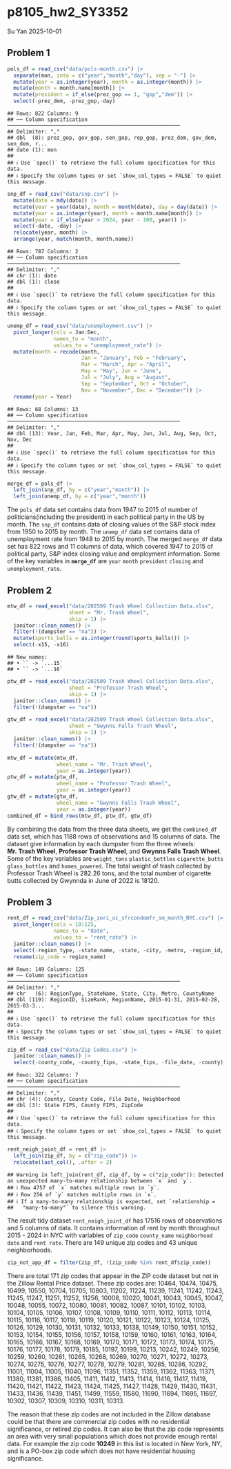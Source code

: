p8105_hw2_SY3352
================
Su Yan
2025-10-01

## Problem 1

``` r
pols_df = read_csv("data/pols-month.csv") |> 
  separate(mon, into = c("year","month","day"), sep = "-") |> 
  mutate(year = as.integer(year), month = as.integer(month)) |> 
  mutate(month = month.name[month]) |> 
  mutate(president = if_else(prez_gop == 1, "gop","dem")) |> 
  select(-prez_dem, -prez_gop,-day)
```

    ## Rows: 822 Columns: 9
    ## ── Column specification ────────────────────────────────────────────────────────
    ## Delimiter: ","
    ## dbl  (8): prez_gop, gov_gop, sen_gop, rep_gop, prez_dem, gov_dem, sen_dem, r...
    ## date (1): mon
    ## 
    ## ℹ Use `spec()` to retrieve the full column specification for this data.
    ## ℹ Specify the column types or set `show_col_types = FALSE` to quiet this message.

``` r
snp_df = read_csv("data/snp.csv") |> 
  mutate(date = mdy(date)) |> 
  mutate(year = year(date), month = month(date), day = day(date)) |> 
  mutate(year = as.integer(year), month = month.name[month]) |> 
  mutate(year = if_else(year > 2024, year - 100, year)) |> 
  select(-date, -day) |> 
  relocate(year, month) |> 
  arrange(year, match(month, month.name))
```

    ## Rows: 787 Columns: 2
    ## ── Column specification ────────────────────────────────────────────────────────
    ## Delimiter: ","
    ## chr (1): date
    ## dbl (1): close
    ## 
    ## ℹ Use `spec()` to retrieve the full column specification for this data.
    ## ℹ Specify the column types or set `show_col_types = FALSE` to quiet this message.

``` r
unemp_df = read_csv("data/unemployment.csv") |> 
  pivot_longer(cols = Jan:Dec,
               names_to = "month",
               values_to = "unemployment_rate") |> 
  mutate(month = recode(month,
                        Jan = "January", Feb = "February", 
                        Mar = "March", Apr = "April", 
                        May = "May", Jun = "June",
                        Jul = "July", Aug = "August", 
                        Sep = "September", Oct = "October",
                        Nov = "November", Dec = "December")) |> 
  rename(year = Year) 
```

    ## Rows: 68 Columns: 13
    ## ── Column specification ────────────────────────────────────────────────────────
    ## Delimiter: ","
    ## dbl (13): Year, Jan, Feb, Mar, Apr, May, Jun, Jul, Aug, Sep, Oct, Nov, Dec
    ## 
    ## ℹ Use `spec()` to retrieve the full column specification for this data.
    ## ℹ Specify the column types or set `show_col_types = FALSE` to quiet this message.

``` r
merge_df = pols_df |> 
  left_join(snp_df, by = c("year","month")) |> 
  left_join(unemp_df, by = c("year","month"))
```

The `pols_df` data set contains data from 1947 to 2015 of number of
politicians(including the president) in each political party in the US
by month. The `snp_df` contains data of closing values of the S&P stock
index from 1950 to 2015 by month. The `unemp_df` data set contains data
of unemployment rate from 1948 to 2015 by month. The merged `merge_df`
data set has 822 rows and 11 columns of data, which covered 1947 to 2015
of political party, S&P index closing value and employment information.
Some of the key variables in **`merge_df`** are `year` `month`
`president` `closing` and `unemployment_rate`.

## Problem 2

``` r
mtw_df = read_excel("data/202509 Trash Wheel Collection Data.xlsx",
                    sheet = "Mr. Trash Wheel",
                    skip = 1) |> 
  janitor::clean_names() |> 
  filter(!(dumpster == "na")) |> 
  mutate(sports_balls = as.integer(round(sports_balls))) |> 
  select(-x15, -x16)
```

    ## New names:
    ## • `` -> `...15`
    ## • `` -> `...16`

``` r
ptw_df = read_excel("data/202509 Trash Wheel Collection Data.xlsx",
                    sheet = "Professor Trash Wheel",
                    skip = 1) |> 
  janitor::clean_names() |> 
  filter(!(dumpster == "na")) 
```

``` r
gtw_df = read_excel("data/202509 Trash Wheel Collection Data.xlsx",
                    sheet = "Gwynns Falls Trash Wheel",
                    skip = 1) |> 
  janitor::clean_names() |> 
  filter(!(dumpster == "na")) 
```

``` r
mtw_df = mutate(mtw_df, 
                wheel_name = "Mr. Trash Wheel", 
                year = as.integer(year))
ptw_df = mutate(ptw_df, 
                wheel_name = "Professor Trash Wheel", 
                year = as.integer(year))
gtw_df = mutate(gtw_df, 
                wheel_name = "Gwynns Falls Trash Wheel", 
                year = as.integer(year))
combined_df = bind_rows(mtw_df, ptw_df, gtw_df) 
```

By combining the data from the three data sheets, we get the
`combined_df` data set, which has 1188 rows of observations and 15
columns of data. The dataset give information by each dumpster from the
three wheels: **Mr. Trash Wheel**, **Professor Trash Wheel**, and
**Gwynns Falls Trash Wheel**. Some of the key variables are
`weight_tons` `plastic_bottles` `cigarette_butts` `glass_bottles` and
`homes_powered`. The total weight of trash collected by Professor Trash
Wheel is 282.26 tons, and the total number of cigarette butts collected
by Gwynnda in June of 2022 is 18120.

## Problem 3

``` r
rent_df = read_csv("data/Zip_zori_uc_sfrcondomfr_sm_month_NYC.csv") |> 
  pivot_longer(cols = 10:125,
               names_to = "date",
               values_to = "rent_rate") |> 
  janitor::clean_names() |> 
  select(-region_type, -state_name, -state, -city, -metro, -region_id, -size_rank) |> 
  rename(zip_code = region_name)
```

    ## Rows: 149 Columns: 125
    ## ── Column specification ────────────────────────────────────────────────────────
    ## Delimiter: ","
    ## chr   (6): RegionType, StateName, State, City, Metro, CountyName
    ## dbl (119): RegionID, SizeRank, RegionName, 2015-01-31, 2015-02-28, 2015-03-3...
    ## 
    ## ℹ Use `spec()` to retrieve the full column specification for this data.
    ## ℹ Specify the column types or set `show_col_types = FALSE` to quiet this message.

``` r
zip_df = read_csv("data/Zip Codes.csv") |> 
  janitor::clean_names() |> 
  select(-county_code, -county_fips, -state_fips, -file_date, -county)
```

    ## Rows: 322 Columns: 7
    ## ── Column specification ────────────────────────────────────────────────────────
    ## Delimiter: ","
    ## chr (4): County, County Code, File Date, Neighborhood
    ## dbl (3): State FIPS, County FIPS, ZipCode
    ## 
    ## ℹ Use `spec()` to retrieve the full column specification for this data.
    ## ℹ Specify the column types or set `show_col_types = FALSE` to quiet this message.

``` r
rent_neigh_joint_df = rent_df |> 
  left_join(zip_df, by = c("zip_code")) |> 
  relocate(last_col(), .after = 2)
```

    ## Warning in left_join(rent_df, zip_df, by = c("zip_code")): Detected an unexpected many-to-many relationship between `x` and `y`.
    ## ℹ Row 4757 of `x` matches multiple rows in `y`.
    ## ℹ Row 256 of `y` matches multiple rows in `x`.
    ## ℹ If a many-to-many relationship is expected, set `relationship =
    ##   "many-to-many"` to silence this warning.

The result tidy dataset `rent_neigh_joint_df` has 17516 rows of
observations and 5 columns of data. It contains information of rent by
month throughout 2015 - 2024 in NYC with variables of `zip_code`
`county_name` `neighborhood` `date` and `rent rate`. There are 149
unique zip codes and 43 unique neighborhoods.

``` r
zip_not_app_df = filter(zip_df, !(zip_code %in% rent_df$zip_code)) 
```

There are total 171 zip codes that appear in the ZIP code dataset but
not in the Zillow Rental Price dataset. These zip codes are: 10464,
10474, 10475, 10499, 10550, 10704, 10705, 10803, 11202, 11224, 11239,
11241, 11242, 11243, 11245, 11247, 11251, 11252, 11256, 10008, 10020,
10041, 10043, 10045, 10047, 10048, 10055, 10072, 10080, 10081, 10082,
10087, 10101, 10102, 10103, 10104, 10105, 10106, 10107, 10108, 10109,
10110, 10111, 10112, 10113, 10114, 10115, 10116, 10117, 10118, 10119,
10120, 10121, 10122, 10123, 10124, 10125, 10126, 10129, 10130, 10131,
10132, 10133, 10138, 10149, 10150, 10151, 10152, 10153, 10154, 10155,
10156, 10157, 10158, 10159, 10160, 10161, 10163, 10164, 10165, 10166,
10167, 10168, 10169, 10170, 10171, 10172, 10173, 10174, 10175, 10176,
10177, 10178, 10179, 10185, 10197, 10199, 10213, 10242, 10249, 10256,
10259, 10260, 10261, 10265, 10268, 10269, 10270, 10271, 10272, 10273,
10274, 10275, 10276, 10277, 10278, 10279, 10281, 10285, 10286, 10292,
11001, 11004, 11005, 11040, 11096, 11351, 11352, 11359, 11362, 11363,
11371, 11380, 11381, 11386, 11405, 11411, 11412, 11413, 11414, 11416,
11417, 11419, 11420, 11421, 11422, 11423, 11424, 11425, 11427, 11428,
11429, 11430, 11431, 11433, 11436, 11439, 11451, 11499, 11559, 11580,
11690, 11694, 11695, 11697, 10302, 10307, 10309, 10310, 10311, 10313.

The reason that these zip codes are not included in the Zillow database
could be that there are commercial zip codes with no residential
significance, or retired zip codes. It can also be that the zip code
represents an area with very small populations which does not provide
enough rental data. For example the zip code **10249** in this list is
located in New York, NY, and is a PO-box zip code which does not have
residential housing significance.
